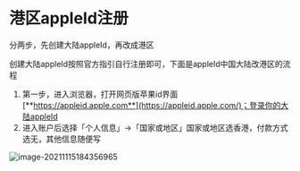 # 港区appleId注册

分两步，先创建大陆appleId，再改成港区

创建大陆appleId按照官方指引自行注册即可，下面是appleId中国大陆改港区的流程

1. 第一步，进入浏览器，打开网页版苹果id界面[**https://appleid.apple.com**](https://appleid.apple.com/)；登录你的大陆appleId
2. 进入账户后选择「个人信息」->「国家或地区」国家或地区选香港，付款方式选无，其他信息随便写

![image-20211115184356965](https://chenpenghuan.github.io/files/202111151843047.png)

